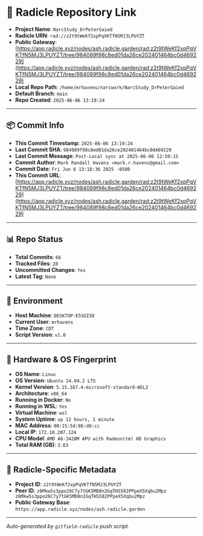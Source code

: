 # 🔗 Radicle Repository Link

- **Project Name**: `NarcStudy_DrPeterGaied`
- **Radicle URN**: `rad://z2t9tWeKf2xpPqVKTfN5MJ3LPUYZT`
- **Public Gateway**: [https://app.radicle.xyz/nodes/ash.radicle.garden/rad:z2t9tWeKf2xpPqVKTfN5MJ3LPUYZT/tree/984089f98c8ed01da26ce202401464bc0d469229](https://app.radicle.xyz/nodes/ash.radicle.garden/rad:z2t9tWeKf2xpPqVKTfN5MJ3LPUYZT/tree/984089f98c8ed01da26ce202401464bc0d469229)
- **Local Repo Path**: `/home/mrhavens/narcwork/NarcStudy_DrPeterGaied`
- **Default Branch**: `main`
- **Repo Created**: `2025-06-06 13:19:24`

---

## 📦 Commit Info

- **This Commit Timestamp**: `2025-06-06 13:19:24`
- **Last Commit SHA**: `984089f98c8ed01da26ce202401464bc0d469229`
- **Last Commit Message**: `Post-Local sync at 2025-06-06 12:59:15`
- **Commit Author**: `Mark Randall Havens <mark.r.havens@gmail.com>`
- **Commit Date**: `Fri Jun 6 13:18:36 2025 -0500`
- **This Commit URL**: [https://app.radicle.xyz/nodes/ash.radicle.garden/rad:z2t9tWeKf2xpPqVKTfN5MJ3LPUYZT/tree/984089f98c8ed01da26ce202401464bc0d469229](https://app.radicle.xyz/nodes/ash.radicle.garden/rad:z2t9tWeKf2xpPqVKTfN5MJ3LPUYZT/tree/984089f98c8ed01da26ce202401464bc0d469229)

---

## 📊 Repo Status

- **Total Commits**: `66`
- **Tracked Files**: `28`
- **Uncommitted Changes**: `Yes`
- **Latest Tag**: `None`

---

## 🧭 Environment

- **Host Machine**: `DESKTOP-E5SGI58`
- **Current User**: `mrhavens`
- **Time Zone**: `CDT`
- **Script Version**: `v1.0`

---

## 🧬 Hardware & OS Fingerprint

- **OS Name**: `Linux`
- **OS Version**: `Ubuntu 24.04.2 LTS`
- **Kernel Version**: `5.15.167.4-microsoft-standard-WSL2`
- **Architecture**: `x86_64`
- **Running in Docker**: `No`
- **Running in WSL**: `Yes`
- **Virtual Machine**: `wsl`
- **System Uptime**: `up 12 hours, 1 minute`
- **MAC Address**: `00:15:5d:86:d8:cc`
- **Local IP**: `172.18.207.124`
- **CPU Model**: `AMD A6-3420M APU with Radeon(tm) HD Graphics`
- **Total RAM (GB)**: `3.63`

---

## 🌱 Radicle-Specific Metadata

- **Project ID**: `z2t9tWeKf2xpPqVKTfN5MJ3LPUYZT`
- **Peer ID**: `z6Mkw5s3ppo26C7y7tGK5MD8n2GqTHS582PPpeX5Xqbu2Mpz
z6Mkw5s3ppo26C7y7tGK5MD8n2GqTHS582PPpeX5Xqbu2Mpz`
- **Public Gateway Base**: `https://app.radicle.xyz/nodes/ash.radicle.garden`

---

_Auto-generated by `gitfield-radicle` push script._
